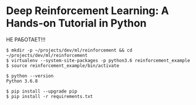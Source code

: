 # Deep Reinforcement Learning: A Hands-on Tutorial in Python

НЕ РАБОТАЕТ!!!

    $ mkdir -p ~/projects/dev/ml/reinforcement && cd ~/projects/dev/ml/reinforcement
    $ virtualenv --system-site-packages -p python3.6 reinforcement_example
    $ source reinforcement_example/bin/activate
    
    $ python --version
    Python 3.6.8

    $ pip install --upgrade pip
    $ pip install -r requirements.txt
